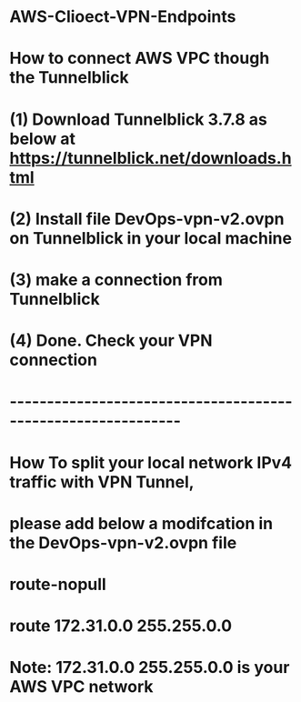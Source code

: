 # AWS-Clioect-VPN-Endpoints
# How to connect AWS VPC though the Tunnelblick
# (1) Download Tunnelblick 3.7.8 as below at https://tunnelblick.net/downloads.html
# (2) Install file DevOps-vpn-v2.ovpn on Tunnelblick in your local machine
# (3) make a connection from Tunnelblick
# (4) Done. Check your VPN connection
# -------------------------------------------------------------
# How To split your local network IPv4 traffic with VPN Tunnel, 
# please add below a modifcation in the DevOps-vpn-v2.ovpn file
# route-nopull
# route 172.31.0.0 255.255.0.0
# Note: 172.31.0.0 255.255.0.0 is your AWS VPC network
